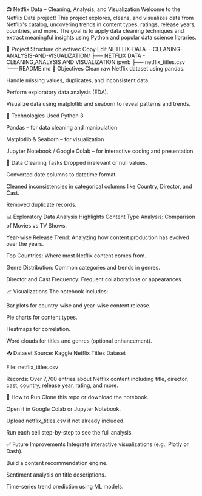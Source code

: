 📺 Netflix Data – Cleaning, Analysis, and Visualization
Welcome to the Netflix Data project! This project explores, cleans, and visualizes data from Netflix's catalog, uncovering trends in content types, ratings, release years, countries, and more. The goal is to apply data cleaning techniques and extract meaningful insights using Python and popular data science libraries.

📂 Project Structure
objectivec
Copy
Edit
NETFLIX-DATA---CLEANING-ANALYSIS-AND-VISUALIZATION/
├── NETFLIX DATA - CLEANING,ANALYSIS AND VISUALIZATION.ipynb
├── netflix_titles.csv
└── README.md
📌 Objectives
Clean raw Netflix dataset using pandas.

Handle missing values, duplicates, and inconsistent data.

Perform exploratory data analysis (EDA).

Visualize data using matplotlib and seaborn to reveal patterns and trends.

🧪 Technologies Used
Python 3

Pandas – for data cleaning and manipulation

Matplotlib & Seaborn – for visualization

Jupyter Notebook / Google Colab – for interactive coding and presentation

🧹 Data Cleaning Tasks
Dropped irrelevant or null values.

Converted date columns to datetime format.

Cleaned inconsistencies in categorical columns like Country, Director, and Cast.

Removed duplicate records.

📊 Exploratory Data Analysis Highlights
Content Type Analysis: Comparison of Movies vs TV Shows.

Year-wise Release Trend: Analyzing how content production has evolved over the years.

Top Countries: Where most Netflix content comes from.

Genre Distribution: Common categories and trends in genres.

Director and Cast Frequency: Frequent collaborations or appearances.

📈 Visualizations
The notebook includes:

Bar plots for country-wise and year-wise content release.

Pie charts for content types.

Heatmaps for correlation.

Word clouds for titles and genres (optional enhancement).

📥 Dataset
Source: Kaggle Netflix Titles Dataset

File: netflix_titles.csv

Records: Over 7,700 entries about Netflix content including title, director, cast, country, release year, rating, and more.

🚀 How to Run
Clone this repo or download the notebook.

Open it in Google Colab or Jupyter Notebook.

Upload netflix_titles.csv if not already included.

Run each cell step-by-step to see the full analysis.

✅ Future Improvements
Integrate interactive visualizations (e.g., Plotly or Dash).

Build a content recommendation engine.

Sentiment analysis on title descriptions.

Time-series trend prediction using ML models.
